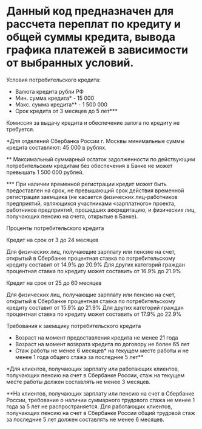 # Данный код предназначен для рассчета переплат по кредиту и общей суммы кредита, вывода графика платежей в зависимости от выбранных условий.
Условия потребительского кредита:
- Валюта кредита рубли РФ
- Мин. сумма кредита* - 15 000
- Макс. сумма кредита** - 1 500 000
- Срок кредита от 3 месяцев до 5 лет***

Комиссия за выдачу кредита и обеспечение залога по кредиту не требуется.

*Для отделений Сбербанка России г. Москвы минимальные суммы кредита составляют: 
45 000 в рублях.

** Максимальный суммарный остаток задолженности по действующим потребительским 
кредитам без обеспечения в Банке не может превышать 1 500 000 рублей.

*** При наличии временной регистрации кредит может быть предоставлен на срок, не 
превышающий срок действия временной регистрации заемщика (не касается физических лиц-работников предприятий, являющихся участниками «зарплатного» проекта, 
работников предприятий, прошедших аккредитацию, и физических лиц, получающих 
пенсию на счета, открытые в Банке).

Проценты потребительского кредита

Кредит на срок от 3 до 24 месяцев

Для физических лиц, получающие зарплату или пенсию на счет, открытый в Сбербанке 
процентная ставка по потребительскому кредиту составит от 14.9% до 20.9%
Для других категорий граждан процентная ставка по кредиту может составить от 16.9% 
до 21.9%

Кредит на срок от 25 до 60 месяцев

Для физических лиц, получающие зарплату или пенсию на счет, открытый в Сбербанке 
процентная ставка по потребительскому кредиту составит от 15.9% до 21.9%
Для других категорий граждан процентная ставка по кредиту может составить от 17.9% 
до 22.9%

Требования к заемщику потребительского кредита

- Возраст на момент предоставления кредита не менее 21 года
- Возраст на момент возврата кредита по договору не более 65 лет
- Стаж работы не менее 6 месяцев* на текущем месте работы и не менее 1 года общего стажа за последние 5 лет**

*Для клиентов, получающих зарплату или работающих клиентов, получающих пенсию 
на счет в Сбербанке России, стаж на текущем месте работы должен составлять не менее 
3 месяцев.
  
**На клиентов, получающих зарплату или пенсию на счет в Сбербанке России, требование о наличии суммарного трудового стажа не менее 1 года за 5 лет не распространяется. Для работающих клиентов, получающих пенсию на счет в Сбербанке России общий трудовой стаж за последние 5 лет должен составлять не менее 6 месяцев.



